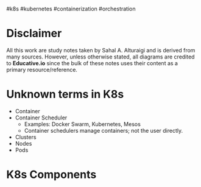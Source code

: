 #k8s #kubernetes #containerization #orchestration
# Disclaimer
All this work are study notes taken by Sahal A. Alturaigi and is derived from many sources. However, unless otherwise stated, all diagrams are credited to __Educative.io__ since the bulk of these notes uses their content as a primary resource/reference.
# Unknown terms in K8s
* Container
* Container Scheduler
	* Examples: Docker Swarm, Kubernetes, Mesos
	* Container schedulers manage containers; not the user directly.
* Clusters
* Nodes
* Pods
# K8s Components
